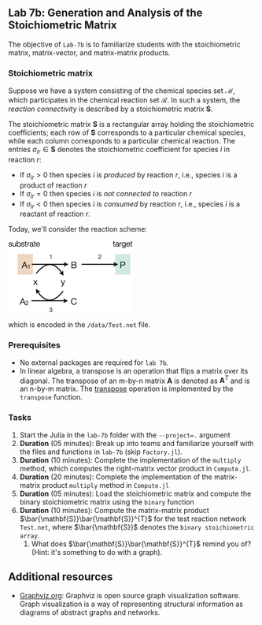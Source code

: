 ## Lab 7b: Generation and Analysis of the Stoichiometric Matrix

The objective of `Lab-7b` is to familiarize students with the stoichiometric matrix, matrix-vector, and matrix-matrix products. 

### Stoichiometric matrix
Suppose we have a system consisting of the chemical species set $\mathcal{M}$, which participates in the chemical reaction set $\mathcal{R}$. In such a system, the _reaction connectivity_ is described by a stoichiometric matrix $\mathbf{S}$. 

The stoichiometric matrix $\mathbf{S}$ is a rectangular array holding the stoichiometric coefficients; each row of $\mathbf{S}$ corresponds to a particular chemical species, while each column corresponds to a particular chemical reaction. The entries $\sigma_{ir}\in\mathbf{S}$ denotes the stoichiometric coefficient for species $i$ in reaction $r$:
* If $\sigma_{ir}>0$ then species $i$ is _produced_ by reaction $r$, i.e., species $i$ is a product of reaction $r$ 
* If $\sigma_{ir}=0$ then species $i$ is _not connected to_ reaction $r$
* If $\sigma_{ir}<0$ then species $i$ is _consumed_ by reaction $r$, i.e., species $i$ is a reactant of reaction $r$.

Today, we'll consider the reaction scheme:

![alt text](./figs/Fig-FBA-ToyNetwork.png)

which is encoded in the `/data/Test.net` file.

### Prerequisites
* No external packages are required for `lab 7b`.
* In linear algebra, a transpose is an operation that flips a matrix over its diagonal. The transpose of an m-by-n matrix $\mathbf{A}$ is denoted as $\mathbf{A}^{T}$ and is an n-by-m matrix. The [transpose](https://docs.julialang.org/en/v1/stdlib/LinearAlgebra/#Base.transpose) operation is implemented by the `transpose` function.

### Tasks
1. Start the Julia in the `lab-7b` folder with the `--project=.` argument
1. __Duration__ (05 minutes): Break up into teams and familiarize yourself with the files and functions in `lab-7b` (skip `Factory.jl`). 
1. __Duration__ (10 minutes): Complete the implementation of the `multiply` method, which computes the right-matrix vector product in `Compute.jl`. 
1. __Duration__ (20 minutes): Complete the implementation of the matrix-matrix product `multiply` method in `Compute.jl`
1. __Duration__ (05 minutes): Load the stoichiometric matrix and compute the binary stoichiometric matrix using the `binary` function
1. __Duration__ (10 minutes): Compute the matrix-matrix product $\bar{\mathbf{S}}\bar{\mathbf{S}}^{T}$ for the test reaction network 
`Test.net`, where $\bar{\mathbf{S}}$ denotes the `binary stoichiometric array`. 
    1. What does $\bar{\mathbf{S}}\bar{\mathbf{S}}^{T}$ remind you of? (Hint: it's something to do with a graph).

## Additional resources
* [Graphviz.org](https://graphviz.org): Graphviz is open source graph visualization software. Graph visualization is a way of representing structural information as diagrams of abstract graphs and networks.